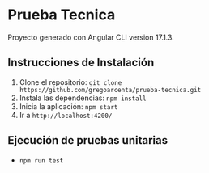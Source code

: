 # Prueba Tecnica

Proyecto generado con Angular CLI version 17.1.3.


## Instrucciones de Instalación

1. Clone el repositorio: `git clone https://github.com/gregoarcenta/prueba-tecnica.git`
2. Instala las dependencias: `npm install`
3. Inicia la aplicación: `npm start`
4. Ir a `http://localhost:4200/`

## Ejecución de pruebas unitarias

- `npm run test`
